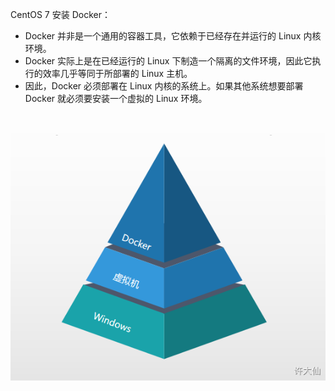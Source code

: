 CentOS 7 安装 Docker：
-   Docker 并非是一个通用的容器工具，它依赖于已经存在并运行的 Linux 内核环境。
-   Docker 实际上是在已经运行的 Linux 下制造一个隔离的文件环境，因此它执行的效率几乎等同于所部署的 Linux 主机。
-   因此，Docker 必须部署在 Linux 内核的系统上。如果其他系统想要部署 Docker 就必须要安装一个虚拟的 Linux 环境。

![](../../Image/Cloud%20Native/Docker/Docker%20环境.png)
